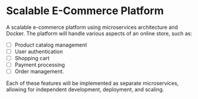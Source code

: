 # Scalable E-Commerce Platform

 A scalable e-commerce platform using microservices architecture and Docker. 
 The platform will handle various aspects of an online store, such as:
 - [ ] Product catalog management
 - [ ] User authentication
 - [ ] Shopping cart
 - [ ] Payment processing
 - [ ] Order management.
       
 Each of these features will be implemented as separate microservices, allowing for independent development, deployment, and scaling.
